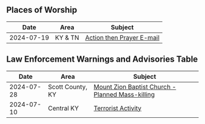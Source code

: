 ## Places of Worship 

| Date                | Area                       | Subject |
|---------------------|----------------------------|---------|
| 2024-07-19 | KY & TN | [Action then Prayer E-mail](https://github.com/nameless-and-blameless/TAG/wiki/Action-Then-Prayers)

## Law Enforcement Warnings and Advisories Table

| Date                | Area                       | Subject |
|---------------------|----------------------------|---------|
| 2024-07-28 | Scott County, KY | [Mount Zion Baptist Church - Planned Mass-killing](https://github.com/nameless-and-blameless/TAG/wiki/_20240728-Zion.md)
| 2024-07-10 | Central KY | [Terrorist Activity](https://github.com/nameless-and-blameless/TAG/wiki/_20240710-ALL-LAW-ENFORCEMENT)|

